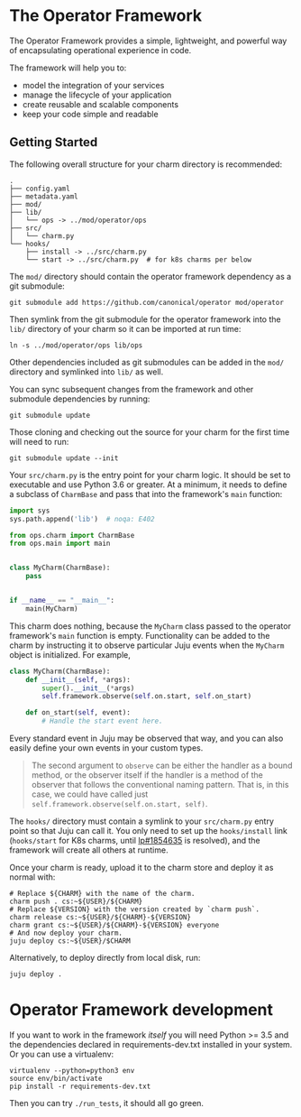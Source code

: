 # The Operator Framework

The Operator Framework provides a simple, lightweight, and powerful way of encapsulating operational experience in code.

The framework will help you to:

* model the integration of your services
* manage the lifecycle of your application
* create reusable and scalable components
* keep your code simple and readable

## Getting Started

The following overall structure for your charm directory is recommended:

```
.
├── config.yaml
├── metadata.yaml
├── mod/
├── lib/
│   └── ops -> ../mod/operator/ops
├── src/
│   └── charm.py
└── hooks/
    ├── install -> ../src/charm.py
    └── start -> ../src/charm.py  # for k8s charms per below
```

The `mod/` directory should contain the operator framework dependency as a git
submodule:

```
git submodule add https://github.com/canonical/operator mod/operator
```

Then symlink from the git submodule for the operator framework into the `lib/`
directory of your charm so it can be imported at run time:

```
ln -s ../mod/operator/ops lib/ops
```

Other dependencies included as git submodules can be added in the `mod/`
directory and symlinked into `lib/` as well.

You can sync subsequent changes from the framework and other submodule
dependencies by running:

```
git submodule update
```

Those cloning and checking out the source for your charm for the first time
will need to run:

```
git submodule update --init
```

Your `src/charm.py` is the entry point for your charm logic. It should be set
to executable and use Python 3.6 or greater. At a minimum, it needs to define
a subclass of `CharmBase` and pass that into the framework's `main` function:

```python
import sys
sys.path.append('lib')  # noqa: E402

from ops.charm import CharmBase
from ops.main import main


class MyCharm(CharmBase):
    pass


if __name__ == "__main__":
    main(MyCharm)
```

This charm does nothing, because the `MyCharm` class passed to the operator
framework's `main` function is empty. Functionality can be added to the charm
by instructing it to observe particular Juju events when the `MyCharm` object
is initialized. For example,

```python
class MyCharm(CharmBase):
    def __init__(self, *args):
        super().__init__(*args)
        self.framework.observe(self.on.start, self.on_start)

    def on_start(self, event):
        # Handle the start event here.
```

Every standard event in Juju may be observed that way, and you can also easily
define your own events in your custom types.

> The second argument to `observe` can be either the handler as a bound
> method, or the observer itself if the handler is a method of the observer
> that follows the conventional naming pattern. That is, in this case, we
> could have called just `self.framework.observe(self.on.start, self)`.

The `hooks/` directory must contain a symlink to your `src/charm.py` entry
point so that Juju can call it. You only need to set up the `hooks/install` link
(`hooks/start` for K8s charms, until [lp#1854635](https://bugs.launchpad.net/juju/+bug/1854635)
is resolved), and the framework will create all others at runtime.

Once your charm is ready, upload it to the charm store and deploy it as
normal with:

```
# Replace ${CHARM} with the name of the charm.
charm push . cs:~${USER}/${CHARM}
# Replace ${VERSION} with the version created by `charm push`.
charm release cs:~${USER}/${CHARM}-${VERSION}
charm grant cs:~${USER}/${CHARM}-${VERSION} everyone
# And now deploy your charm.
juju deploy cs:~${USER}/$CHARM
```

Alternatively, to deploy directly from local disk, run:

```
juju deploy .
```

# Operator Framework development

If you want to work in the framework *itself* you will need Python >= 3.5 and 
the dependencies declared in requirements-dev.txt installed in your system. Or you 
can use a virtualenv:

```
virtualenv --python=python3 env
source env/bin/activate
pip install -r requirements-dev.txt
```

Then you can try `./run_tests`, it should all go green.
